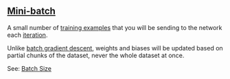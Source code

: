 ## [Mini-batch](#mini-batch)

A small number of [training examples](#training-example) that you will be sending to the network each [iteration](#iteration).

Unlike [batch gradient descent](#batch-gradient-descent), weights and biases will be updated based on partial chunks of the dataset, never the whole dataset at once.

See: [Batch Size](#batch-size)